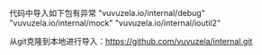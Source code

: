 





代码中导入如下包有异常
    "vuvuzela.io/internal/debug"
	"vuvuzela.io/internal/mock"
    "vuvuzela.io/internal/ioutil2"


从git克隆到本地进行导入：https://github.com/vuvuzela/internal.git